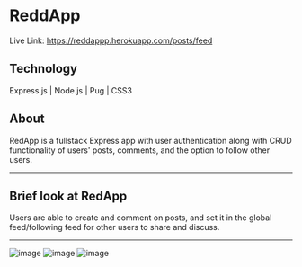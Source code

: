# ReddApp
Live Link: https://reddappp.herokuapp.com/posts/feed

## Technology
Express.js | Node.js | Pug | CSS3

## About

RedApp is a fullstack Express app with user authentication along with CRUD functionality of users' posts, comments, and the option  to follow other users.
***

## Brief look at RedApp

Users are able to create and comment on posts, and set it in the global feed/following feed for other users
to share and discuss.
***
![image](https://user-images.githubusercontent.com/67086515/138970333-92aa43e2-47d8-401b-b002-54337145780a.png)
![image](https://user-images.githubusercontent.com/67086515/138970217-35aca7e8-3598-4390-acd3-76e57b63c56e.png)
![image](https://user-images.githubusercontent.com/67086515/138970278-1454dc50-cb89-4f13-bd89-f923a55b7ccf.png)

